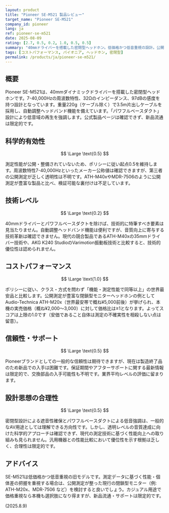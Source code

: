 ```yaml
---
layout: product
title: "Pioneer SE-M521 製品レビュー"
target_name: "Pioneer SE-M521"
company_id: pioneer
lang: ja
ref: pioneer-se-m521
date: 2025-08-09
rating: [2.7, 0.5, 0.2, 1.0, 0.5, 0.5]
summary: "40mmドライバーを搭載した密閉型ヘッドホン。低価格かつ低音重視の設計。公開測定データは限定的で、科学的確実性はポリシー上の起点0.5を維持。"
tags: [コストパフォーマンス, パイオニア, ヘッドホン, 密閉型]
permalink: /products/ja/pioneer-se-m521/
---
```

## 概要

Pioneer SE-M521は、40mmダイナミックドライバーを搭載した密閉型ヘッドホンです。7-40,000Hzの周波数特性、32Ωのインピーダンス、97dBの感度を持つ設計となっています。重量220g（ケーブル除く）で3.5m片出しケーブルを採用し、自動調整ヘッドバンド機能を備えています。「パワフルベースダクト」設計により低音域の再生を強調します。公式製品ページは確認できず、新品流通は限定的です。

## 科学的有効性

$$ \Large \text{0.5} $$

測定性能が公開・整備されていないため、ポリシーに従い起点0.5を維持します。周波数特性7-40,000Hzといったメーカー公称値は確認できますが、第三者の公開測定が乏しく透明性は不明です。ATH-M40xやMDR-7506のように公開測定が豊富な製品と比べ、検証可能な裏付けは不足しています。

## 技術レベル

$$ \Large \text{0.2} $$

40mmドライバーとパワフルベースダクトを除けば、技術的に特筆すべき要素は見当たりません。自動調整ヘッドバンド機能は便利ですが、音質向上に寄与する技術革新は確認できません。現代の競合製品であるATH-M40xの35mmドライバー技術や、AKG K240 StudioのVarimotion振動板技術と比較すると、技術的優位性は認められません。

## コストパフォーマンス

$$ \Large \text{1.0} $$

ポリシーに従い、クラス・方式を問わず「機能・測定性能で同等以上」の世界最安品と比較します。公開測定が豊富な閉鎖型モニターヘッドホンの例としてAudio-Technica ATH-M20x（世界最安帯で概ね¥5,000前後）が挙げられ、本機の実売価格（概ね¥2,000〜3,000）に対して価格比は≥1となります。よってスコアは上限の1.0です（安価であること自体は測定の不確実性を相殺しない点は留意）。

## 信頼性・サポート

$$ \Large \text{0.5} $$

Pioneerブランドとしての一般的な信頼性は期待できますが、現在は製造終了品のため新品での入手は困難です。保証期間やアフターサポートに関する最新情報は限定的で、交換部品の入手可能性も不明です。業界平均レベルの評価に留まります。

## 設計思想の合理性

$$ \Large \text{0.5} $$

密閉型設計による遮音性確保とパワフルベースダクトによる低音強調は、一般的なAV用途としては理解できる方向性です。しかし、透明レベルの音質達成に向けた科学的アプローチは確認できず、現代の測定技術に基づく性能向上への取り組みも見られません。汎用機器との性能比較において優位性を示す根拠は乏しく、合理性は限定的です。

## アドバイス

SE-M521は低価格かつ低音重視の旧モデルです。測定データに基づく性能・個体差の把握を重視する場合は、公開測定が整った現行の閉鎖型モニター（例: ATH-M20x、MDR-7506 など）を検討すると良いでしょう。カジュアル用途で価格重視なら本機も選択肢になり得ますが、新品流通・サポートは限定的です。

(2025.8.9)